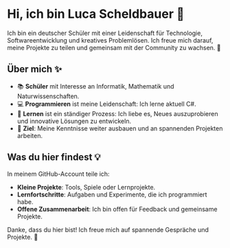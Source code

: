 # Hi, ich bin Luca Scheldbauer 👋

Ich bin ein deutscher Schüler mit einer Leidenschaft für Technologie, Softwareentwicklung und kreatives Problemlösen. Ich freue mich darauf, meine Projekte zu teilen und gemeinsam mit der Community zu wachsen. 🚀

## Über mich ✨
- 📚 **Schüler** mit Interesse an Informatik, Mathematik und Naturwissenschaften.
- 💻 **Programmieren** ist meine Leidenschaft: Ich lerne aktuell C#.
- 🌱 **Lernen** ist ein ständiger Prozess: Ich liebe es, Neues auszuprobieren und innovative Lösungen zu entwickeln.
- 🎯 **Ziel**: Meine Kenntnisse weiter ausbauen und an spannenden Projekten arbeiten.

## Was du hier findest 💡
In meinem GitHub-Account teile ich:
- **Kleine Projekte**: Tools, Spiele oder Lernprojekte.
- **Lernfortschritte**: Aufgaben und Experimente, die ich programmiert habe.
- **Offene Zusammenarbeit**: Ich bin offen für Feedback und gemeinsame Projekte.

Danke, dass du hier bist! Ich freue mich auf spannende Gespräche und Projekte. 🙌
